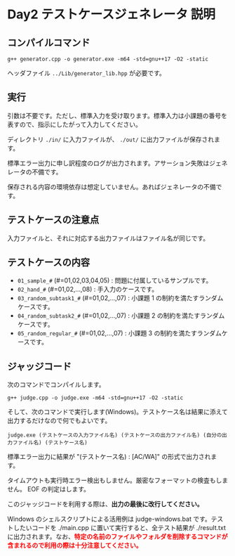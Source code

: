 # Day2 テストケースジェネレータ 説明


## コンパイルコマンド

```
g++ generator.cpp -o generator.exe -m64 -std=gnu++17 -O2 -static
```

ヘッダファイル `../Lib/generator_lib.hpp` が必要です。

## 実行

引数は不要です。ただし、標準入力を受け取ります。標準入力は小課題の番号を表すので、指示にしたがって入力してください。

ディレクトリ `./in/` に入力ファイルが、 `./out/` に出力ファイルが保存されます。

標準エラー出力に申し訳程度のログが出力されます。アサーション失敗はジェネレータの不備です。

保存される内容の環境依存は想定していません。あればジェネレータの不備です。

## テストケースの注意点

入力ファイルと、それに対応する出力ファイルはファイル名が同じです。

## テストケースの内容

- `01_sample_#` (#=01,02,03,04,05) : 問題に付属しているサンプルです。
- `02_hand_#` (#=01,02,...,08) : 手入力のケースです。
- `03_random_subtask1_#` (#=01,02,...,07) : 小課題 1 の制約を満たすランダムケースです。
- `04_random_subtask2_#` (#=01,02,...,07) : 小課題 2 の制約を満たすランダムケースです。
- `05_random_regular_#` (#=01,02,...,07) : 小課題 3 の制約を満たすランダムケースです。

## ジャッジコード

次のコマンドでコンパイルします。

```
g++ judge.cpp -o judge.exe -m64 -std=gnu++17 -O2 -static
```

そして、次のコマンドで実行します(Windows)。テストケース名は結果に添えて出力するだけなので何でもよいです。

```
judge.exe (テストケースの入力ファイル名) (テストケースの出力ファイル名) (自分の出力ファイル名) (テストケース名)
```

標準エラー出力に結果が "(テストケース名) : [AC/WA]" の形式で出力されます。

タイムアウトも実行時エラー検出もしません。厳密なフォーマットの検査もしません。 EOF の判定はします。

このジャッジコードを利用する際は、**出力の最後に改行してください。**

Windows のシェルスクリプトによる活用例は judge-windows.bat です。テストしたいコードを ./main.cpp に置いて実行すると、全テスト結果が ./result.txt に出力されます。なお、<font color="red">**特定の名前のファイルやフォルダを削除するコマンドが含まれるので利用の際は十分注意してください。**</font>
